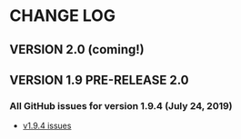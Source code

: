# CHANGE LOG

## VERSION 2.0 (coming!)


## VERSION 1.9 PRE-RELEASE 2.0

### All GitHub issues for version 1.9.4 (July 24, 2019)
* [v1.9.4 issues](https://github.com/LaSalleSoftware/lsv2-lasalleui-pkg/milestone/1?closed=1)
